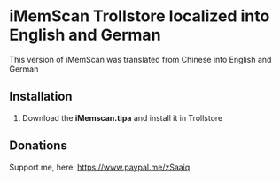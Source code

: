 # iMemScan Trollstore localized into English and German

This version of iMemScan was translated from Chinese into English and German

## Installation

1. Download the **iMemscan.tipa** and install it in Trollstore

## Donations

Support me, here: https://www.paypal.me/zSaaiq
